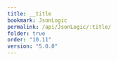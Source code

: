 ```yaml
---
title: __title
bookmark: JsonLogic
permalink: /api/JsonLogic/:title/
folder: true
order: "10.11"
version: "5.0.0"
---
```

